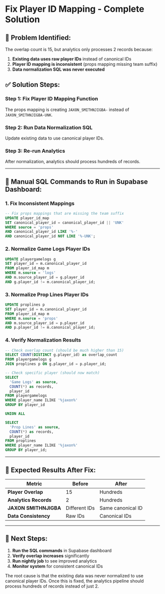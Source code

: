 # Fix Player ID Mapping - Complete Solution

## 🎯 **Problem Identified:**

The overlap count is 15, but analytics only processes 2 records because:

1. **Existing data uses raw player IDs** instead of canonical IDs
2. **Player ID mapping is inconsistent** (props mapping missing team suffix)
3. **Data normalization SQL was never executed**

## ✅ **Solution Steps:**

### Step 1: Fix Player ID Mapping Function
The props mapping is creating `JAXON_SMITHNJIGBA-` instead of `JAXON_SMITHNJIGBA-UNK`.

### Step 2: Run Data Normalization SQL
Update existing data to use canonical player IDs.

### Step 3: Re-run Analytics
After normalization, analytics should process hundreds of records.

---

## 🔧 **Manual SQL Commands to Run in Supabase Dashboard:**

### 1. Fix Inconsistent Mappings
```sql
-- Fix props mappings that are missing the team suffix
UPDATE player_id_map 
SET canonical_player_id = canonical_player_id || 'UNK'
WHERE source = 'props' 
AND canonical_player_id LIKE '%-' 
AND canonical_player_id NOT LIKE '%-UNK';
```

### 2. Normalize Game Logs Player IDs
```sql
UPDATE playergamelogs g
SET player_id = m.canonical_player_id
FROM player_id_map m
WHERE m.source = 'logs' 
AND m.source_player_id = g.player_id
AND g.player_id != m.canonical_player_id;
```

### 3. Normalize Prop Lines Player IDs
```sql
UPDATE proplines p
SET player_id = m.canonical_player_id
FROM player_id_map m
WHERE m.source = 'props' 
AND m.source_player_id = p.player_id
AND p.player_id != m.canonical_player_id;
```

### 4. Verify Normalization Results
```sql
-- Check overlap count (should be much higher than 15)
SELECT COUNT(DISTINCT g.player_id) as overlap_count
FROM playergamelogs g
JOIN proplines p ON g.player_id = p.player_id;

-- Check specific player (should now match)
SELECT 
  'Game Logs' as source,
  COUNT(*) as records,
  player_id
FROM playergamelogs 
WHERE player_name ILIKE '%jaxon%'
GROUP BY player_id

UNION ALL

SELECT 
  'Prop Lines' as source,
  COUNT(*) as records,
  player_id
FROM proplines 
WHERE player_name ILIKE '%jaxon%'
GROUP BY player_id;
```

---

## 🎯 **Expected Results After Fix:**

| Metric | Before | After |
|--------|--------|-------|
| **Player Overlap** | 15 | Hundreds |
| **Analytics Records** | 2 | Hundreds |
| **JAXON SMITHNJIGBA** | Different IDs | Same canonical ID |
| **Data Consistency** | Raw IDs | Canonical IDs |

---

## 🚀 **Next Steps:**

1. **Run the SQL commands** in Supabase dashboard
2. **Verify overlap increases** significantly
3. **Run nightly job** to see improved analytics
4. **Monitor system** for consistent canonical IDs

The root cause is that the existing data was never normalized to use canonical player IDs. Once this is fixed, the analytics pipeline should process hundreds of records instead of just 2.
